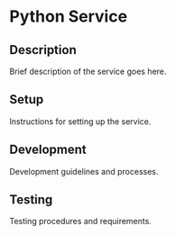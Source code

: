 # Python Service

## Description
Brief description of the service goes here.

## Setup
Instructions for setting up the service.

## Development
Development guidelines and processes.

## Testing
Testing procedures and requirements.
